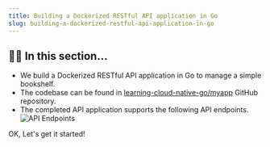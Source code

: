 ```yaml
---
title: Building a Dockerized RESTful API application in Go
slug: building-a-dockerized-restful-api-application-in-go
---
```


## 👨‍🏫 In this section...

- We build a Dockerized RESTful API application in Go to manage a simple bookshelf.
- The codebase can be found in [learning-cloud-native-go/myapp](http://github.com/learning-cloud-native-go/myapp) GitHub repository.
- The completed API application supports the following API endpoints.
  ![API Endpoints](/docs/a0.endpoints.png)

OK, Let's get it started!